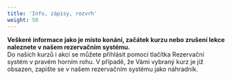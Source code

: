 ```yaml
---
title: 'Info, zápisy, rozvrh'
weight: 50
---
```

**Veškeré informace jako je místo konání, začátek kurzu nebo zrušení lekce naleznete v našem rezervačním systému.**\
Do našich kurzů i akcí se můžete přihlásit pomocí tlačítka Rezervační systém v pravém horním rohu. V případě, že Vámi vybraný kurz je již obsazen, zapište se v našem rezervačním systému jako náhradník.
